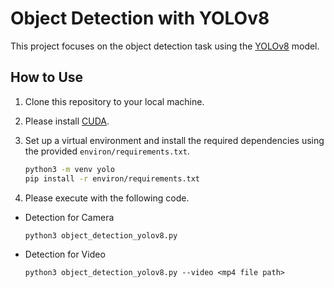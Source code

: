 # Object Detection with YOLOv8

This project focuses on the object detection task using the [YOLOv8](https://github.com/ultralytics/ultralytics) model.

## How to Use

1. Clone this repository to your local machine.
2. Please install [CUDA](https://developer.nvidia.com/cuda-downloads).
3. Set up a virtual environment and install the required dependencies using the provided `environ/requirements.txt`.

   ```bash
   python3 -m venv yolo
   pip install -r environ/requirements.txt
   ```

4. Please execute with the following code.

- Detection for Camera

   ```bash: Detection for Camera
   python3 object_detection_yolov8.py
   ```

- Detection for Video

   ```bash: Detection for Video
   python3 object_detection_yolov8.py --video <mp4 file path>
   ```
